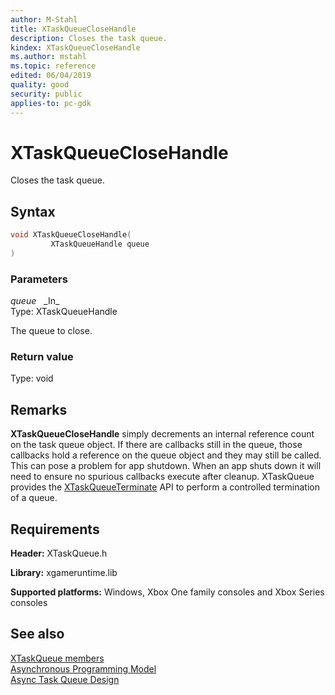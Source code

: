 ```yaml
---
author: M-Stahl
title: XTaskQueueCloseHandle
description: Closes the task queue.
kindex: XTaskQueueCloseHandle
ms.author: mstahl
ms.topic: reference
edited: 06/04/2019
quality: good
security: public
applies-to: pc-gdk
---
```


# XTaskQueueCloseHandle  

Closes the task queue.  

## Syntax  
  
```cpp
void XTaskQueueCloseHandle(  
         XTaskQueueHandle queue  
)  
```  
  
### Parameters  
  
*queue* &nbsp;&nbsp;\_In\_  
Type: XTaskQueueHandle  

  
The queue to close.  


  
### Return value
Type: void
  
  
## Remarks  
  
**XTaskQueueCloseHandle** simply decrements an internal reference count on the task queue object. If there are callbacks still in the queue, those callbacks hold a reference on the queue object and they may still be called. This can pose a problem for app shutdown. When an app shuts down it will need to ensure no spurious callbacks execute after cleanup. XTaskQueue provides the [XTaskQueueTerminate](xtaskqueueterminate.md) API to perform a controlled termination of a queue.  

 
## Requirements  
  
**Header:** XTaskQueue.h
  
**Library:** xgameruntime.lib
  
**Supported platforms:** Windows, Xbox One family consoles and Xbox Series consoles  
  
## See also  
[XTaskQueue members](../xtaskqueue_members.md)  
[Asynchronous Programming Model](../../../../system/overviews/async-programming-model.md)  
[Async Task Queue Design](../../../../system/overviews/async-task-queue-design.md)   
  
  